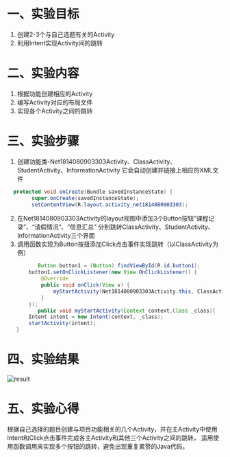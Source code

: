 # 一、实验目标
1. 创建2-3个与自己选题有关的Activity
2. 利用Intent实现Activity间的跳转

# 二、实验内容
1. 根据功能创建相应的Activity
2. 编写Activity对应的布局文件
3. 实现各个Activity之间的跳转

# 三、实验步骤
1. 创建功能类-Net1814080903303Activity、ClassActivity、StudentActivity、InformationActivity
   它会自动创建并链接上相应的XML文件
```java
  protected void onCreate(Bundle savedInstanceState) {
        super.onCreate(savedInstanceState);
        setContentView(R.layout.activity_net1814080903303);
```
2. 在Net1814080903303Activity的layout视图中添加3个Button按钮“课程记录”、“请假情况”、“信息汇总”
   分别跳转ClassActivity、StudentActivity、InformationActivity三个界面
3. 调用函数实现为Button按扭添加Click点击事件实现跳转（以ClassActivity为例）
 ```java
           Button button1 = (Button) findViewById(R.id.button1);
        button1.setOnClickListener(new View.OnClickListener() {
            @Override
            public void onClick(View v) {
                myStartActivity(Net1814080903303Activity.this, ClassActivity.class);
            }
        });
           public void myStartActivity(Context context,Class _class){
        Intent intent = new Intent(context, _class);
        startActivity(intent);
    }
   ```
# 四、实验结果
![result](https://github.com/tiamo669/android-labs-2020/blob/master/students/net1814080903303/second_1.jpg)

# 五、实验心得
  根据自己选择的题目创建与项目功能相关的几个Activity，并在主Activity中使用Intent和Click点击事件完成各主Activity和其他三个Activity之间的跳转，
运用使用函数调用来实现多个按钮的跳转，避免出现重复累赘的Java代码。
